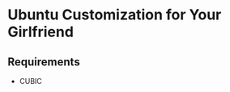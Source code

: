 # Ubuntu Customization for Your Girlfriend
## Requirements

+ CUBIC
```sudo apt-add-repository ppa:cubic-wizard/release
```
``` sudo apt update
 ```
``` sudo apt install cubic
```


